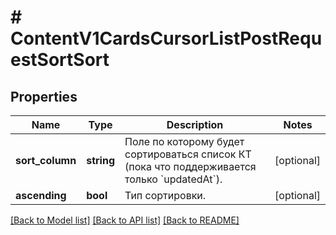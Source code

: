 # # ContentV1CardsCursorListPostRequestSortSort

## Properties

Name | Type | Description | Notes
------------ | ------------- | ------------- | -------------
**sort_column** | **string** | Поле по которому будет сортироваться список КТ (пока что поддерживается только &#x60;updatedAt&#x60;). | [optional]
**ascending** | **bool** | Тип сортировки. | [optional]

[[Back to Model list]](../../README.md#models) [[Back to API list]](../../README.md#endpoints) [[Back to README]](../../README.md)
